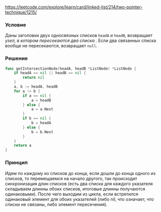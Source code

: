 
https://leetcode.com/explore/learn/card/linked-list/214/two-pointer-technique/1215/
### Условие
Даны заголовки двух односвязных списков `headA` и `headB`, возвращает _узел, в котором пересекаются два списка_ . Если два связанных списка вообще не пересекаются, возвращает `null`.
### Решение

```go
func getIntersectionNode(headA, headB *ListNode) *ListNode {
    if headA == nil || headB == nil {
        return nil
    }
    a, b := headA, headB
    for a != b {
        if a == nil {
            a = headB
        } else {
            a = a.Next
        }
        if b == nil {
            b = headA
        } else {
            b = b.Next
        }
    }
    return a
}
```

### Принцип 

Идем по каждому из списков до конца, если дошли до конца одного из списков, то перемещаемся на начало другого, так происходит синхронизация длин списков (есть два списка для каждого указателя складываем длинны обоих списков, итоговые длинны получаются одинаковыми). После чего выходим из цикла, если встретился одинаковый элемент для обоих указателей (либо nil, что означает, что списки не связаны, либо элемент пересечения).

